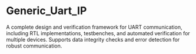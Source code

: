 # Generic_Uart_IP
A complete design and verification framework for UART communication, including RTL implementations, testbenches, and automated verification for multiple devices. Supports data integrity checks and error detection for robust communication.
